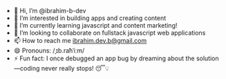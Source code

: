 - 👋 Hi, I’m @ibrahim-b-dev
- 👀 I’m interested in building apps and creating content
- 🌱 I’m currently learning javascript and content marketing!
- 💞️ I’m looking to collaborate on fullstack javascript web applications
- 📫 How to reach me ibrahim.dev.b@gmail.com
- 😄 Pronouns: /ˌɪb.raħˈiːm/
- ⚡ Fun fact: I once debugged an app bug by dreaming about the solution—coding never really stops! 😴💡

<!---
ibrahim-b-dev/ibrahim-b-dev is a ✨ special ✨ repository because its `README.md` (this file) appears on your GitHub profile.
You can click the Preview link to take a look at your changes.
--->
